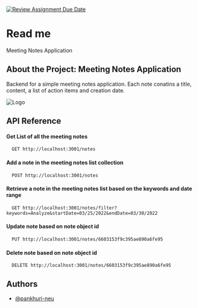 [![Review Assignment Due Date](https://classroom.github.com/assets/deadline-readme-button-24ddc0f5d75046c5622901739e7c5dd533143b0c8e959d652212380cedb1ea36.svg)](https://classroom.github.com/a/UCQYxFhy)

# Read me

Meeting Notes Application

## About the Project: Meeting Notes Application

Backend for a simple meeting notes application. Each note conatins a title, content, a list of action items and creation date.

![Logo](https://www.takenotesguide.com/wp-content/uploads/2019/01/Meeting-Notes.jpg?ezimgfmt=ngcb2/notWebP)

## API Reference

#### Get List of all the meeting notes

```http
  GET http://localhost:3001/notes
```

#### Add a note in the meeting notes list collection

```http
  POST http://localhost:3001/notes
```

#### Retrieve a note in the meeting notes list based on the keywords and date range

```http
  GET http://localhost:3001/notes/filter?keywords=Analyze&startDate=03/25/2022&endDate=03/30/2022
```

#### Update note based on note object id

```http
  PUT http://localhost:3001/notes/6603153f9c395ae890a6fe95
```

#### Delete note based on note object id

```http
  DELETE http://localhost:3001/notes/6603153f9c395ae890a6fe95
```

## Authors

- [@pankhuri-neu](https://github.com/pankhuri-neu)

